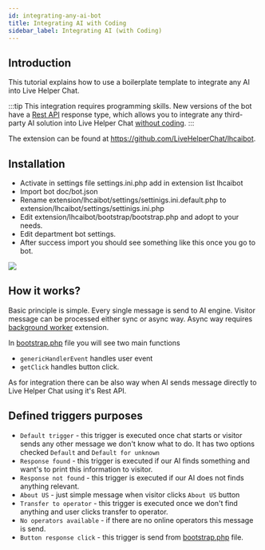 ```yaml
---
id: integrating-any-ai-bot
title: Integrating AI with Coding
sidebar_label: Integrating AI (with Coding)
---
```


## Introduction

This tutorial explains how to use a boilerplate template to integrate any AI into Live Helper Chat.

:::tip
This integration requires programming skills. New versions of the bot have a [Rest API](rest-api.md) response type, which allows you to integrate any third-party AI solution into Live Helper Chat [without coding](integrate-any-ai-without-coding.md).
:::

The extension can be found at https://github.com/LiveHelperChat/lhcaibot.

## Installation

* Activate in settings file settings.ini.php add in extension list lhcaibot
* Import bot doc/bot.json
* Rename extension/lhcaibot/settings/settinigs.ini.default.php to extension/lhcaibot/settings/settinigs.ini.php
* Edit extension/lhcaibot/bootstrap/bootstrap.php and adopt to your needs.
* Edit department bot settings.
* After success import you should see something like this once you go to bot.

![](/img/bot/lhcaibot.png)

## How it works?

Basic principle is simple. Every single message is send to AI engine. Visitor message can be processed either sync or async way. Async way requires [background worker](https://github.com/LiveHelperChat/lhc-php-resque) extension.

In [bootstrap.php](https://github.com/LiveHelperChat/lhcaibot/blob/master/bootstrap/bootstrap.php) file you will see two main functions

* `genericHandlerEvent` handles user event
* `getClick` handles button click.

As for integration there can be also way when AI sends message directly to Live Helper Chat using it's Rest API.

## Defined triggers purposes

* `Default trigger` - this trigger is executed once chat starts or visitor sends any other message we don't know what to do. It has two options checked `Default` and `Default for unknown`
* `Response found` - this trigger is executed if our AI finds something and want's to print this information to visitor.
* `Response not found` - this trigger is executed if our AI does not finds anything relevant.
* `About US` - just simple message when visitor clicks `About US` button
* `Transfer to operator` - this trigger is executed once we don't find anything and user clicks transfer to operator.
* `No operators available` - if there are no online operators this message is send.
* `Button response click` - this trigger is send from [bootstrap.php](https://github.com/LiveHelperChat/lhcaibot/blob/master/bootstrap/bootstrap.php#L85) file.
